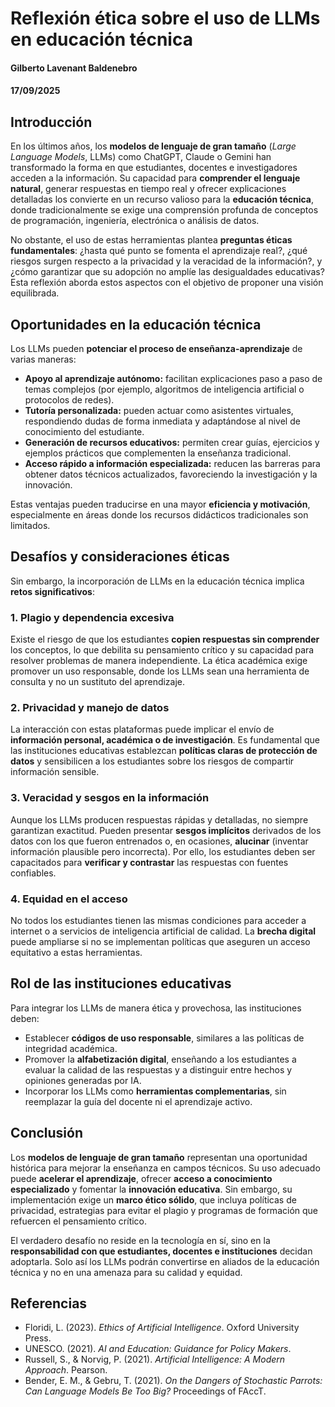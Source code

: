 # Reflexión ética sobre el uso de LLMs en educación técnica

#### Gilberto Lavenant Baldenebro
#### 17/09/2025

## Introducción
En los últimos años, los **modelos de lenguaje de gran tamaño** (*Large Language Models*, LLMs) como ChatGPT, Claude o Gemini han transformado la forma en que estudiantes, docentes e investigadores acceden a la información. Su capacidad para **comprender el lenguaje natural**, generar respuestas en tiempo real y ofrecer explicaciones detalladas los convierte en un recurso valioso para la **educación técnica**, donde tradicionalmente se exige una comprensión profunda de conceptos de programación, ingeniería, electrónica o análisis de datos.  

No obstante, el uso de estas herramientas plantea **preguntas éticas fundamentales**: ¿hasta qué punto se fomenta el aprendizaje real?, ¿qué riesgos surgen respecto a la privacidad y la veracidad de la información?, y ¿cómo garantizar que su adopción no amplíe las desigualdades educativas? Esta reflexión aborda estos aspectos con el objetivo de proponer una visión equilibrada.

## Oportunidades en la educación técnica
Los LLMs pueden **potenciar el proceso de enseñanza-aprendizaje** de varias maneras:

- **Apoyo al aprendizaje autónomo:** facilitan explicaciones paso a paso de temas complejos (por ejemplo, algoritmos de inteligencia artificial o protocolos de redes).  
- **Tutoría personalizada:** pueden actuar como asistentes virtuales, respondiendo dudas de forma inmediata y adaptándose al nivel de conocimiento del estudiante.  
- **Generación de recursos educativos:** permiten crear guías, ejercicios y ejemplos prácticos que complementen la enseñanza tradicional.  
- **Acceso rápido a información especializada:** reducen las barreras para obtener datos técnicos actualizados, favoreciendo la investigación y la innovación.

Estas ventajas pueden traducirse en una mayor **eficiencia y motivación**, especialmente en áreas donde los recursos didácticos tradicionales son limitados.

## Desafíos y consideraciones éticas
Sin embargo, la incorporación de LLMs en la educación técnica implica **retos significativos**:

### 1. Plagio y dependencia excesiva
Existe el riesgo de que los estudiantes **copien respuestas sin comprender** los conceptos, lo que debilita su pensamiento crítico y su capacidad para resolver problemas de manera independiente. La ética académica exige promover un uso responsable, donde los LLMs sean una herramienta de consulta y no un sustituto del aprendizaje.

### 2. Privacidad y manejo de datos
La interacción con estas plataformas puede implicar el envío de **información personal, académica o de investigación**. Es fundamental que las instituciones educativas establezcan **políticas claras de protección de datos** y sensibilicen a los estudiantes sobre los riesgos de compartir información sensible.

### 3. Veracidad y sesgos en la información
Aunque los LLMs producen respuestas rápidas y detalladas, no siempre garantizan exactitud. Pueden presentar **sesgos implícitos** derivados de los datos con los que fueron entrenados o, en ocasiones, **alucinar** (inventar información plausible pero incorrecta). Por ello, los estudiantes deben ser capacitados para **verificar y contrastar** las respuestas con fuentes confiables.

### 4. Equidad en el acceso
No todos los estudiantes tienen las mismas condiciones para acceder a internet o a servicios de inteligencia artificial de calidad. La **brecha digital** puede ampliarse si no se implementan políticas que aseguren un acceso equitativo a estas herramientas.

## Rol de las instituciones educativas
Para integrar los LLMs de manera ética y provechosa, las instituciones deben:

- Establecer **códigos de uso responsable**, similares a las políticas de integridad académica.  
- Promover la **alfabetización digital**, enseñando a los estudiantes a evaluar la calidad de las respuestas y a distinguir entre hechos y opiniones generadas por IA.  
- Incorporar los LLMs como **herramientas complementarias**, sin reemplazar la guía del docente ni el aprendizaje activo.  

## Conclusión
Los **modelos de lenguaje de gran tamaño** representan una oportunidad histórica para mejorar la enseñanza en campos técnicos. Su uso adecuado puede **acelerar el aprendizaje**, ofrecer **acceso a conocimiento especializado** y fomentar la **innovación educativa**. Sin embargo, su implementación exige un **marco ético sólido**, que incluya políticas de privacidad, estrategias para evitar el plagio y programas de formación que refuercen el pensamiento crítico.  

El verdadero desafío no reside en la tecnología en sí, sino en la **responsabilidad con que estudiantes, docentes e instituciones** decidan adoptarla. Solo así los LLMs podrán convertirse en aliados de la educación técnica y no en una amenaza para su calidad y equidad.

## Referencias
- Floridi, L. (2023). *Ethics of Artificial Intelligence*. Oxford University Press.  
- UNESCO. (2021). *AI and Education: Guidance for Policy Makers*.  
- Russell, S., & Norvig, P. (2021). *Artificial Intelligence: A Modern Approach*. Pearson.  
- Bender, E. M., & Gebru, T. (2021). *On the Dangers of Stochastic Parrots: Can Language Models Be Too Big?* Proceedings of FAccT.
